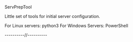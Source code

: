ServPrepTool

Little set of tools for initial server configuration.

For Linux servers: python3
For Windows Servers: PowerShell

----------//----------
